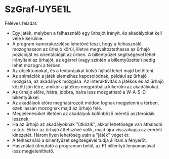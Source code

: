 # SzGraf-UY5E1L

Féléves feladat:

- Egy játék, melyben a felhasználó egy űrhajót irányít, és akadályokat kell vele kikerülnie.
- A program kamerakezelése lehetővé teszi, hogy a felhasználó mozoghasson az űrhajó körül, 
illetve megváltoztathassa az űrhajó pozícióját és orientációját az űrben. 
A billentyűzet segítségével lehet irányítani az űrhajót,
az egérrel (vagy szintén a billentyűzettel) pedig lehet mozogni a térben.
- Az objektumokat, és a textúrájukat külső fájlból lehet majd betölteni.
- Az animációk a játék elemeihez kapcsolódnak, például az űrhajó mozgása, az akadályok mozgása. 
Az interaktivitás a játékos és az űrhajó között jön létre, amikor a játékos megpróbálja kikerülni az akadályokat. 
- Az űrhajó előre, hátra, jobbra, balra lesz mozgatható a W-A-S-D billentyűkkel.
- Az akadályok előre meghatározott módon fognak megjelenni a térben, ezek lassan mozognak majd az űrhajó felé.
- Megjelenésüket illetően az akadályok különböző méretű aszteroidák lesznek.
- Ha az űrhajó az akadályoknak "ütközik", akkor lehetősége van áthaladni rajtuk. Ekkor az űrhajó áttetszővé válik, majd újra visszakapja az eredeti
kinézetét. Három ilyen lehetőség után a "játék" véget ér.
- A felhasználó a billentyűzet segítségével tudja állítani a fényerőt.
- Használati útmutató a programon belül, az F1 billentyű lenyomásával lesz megjeleníthető.
